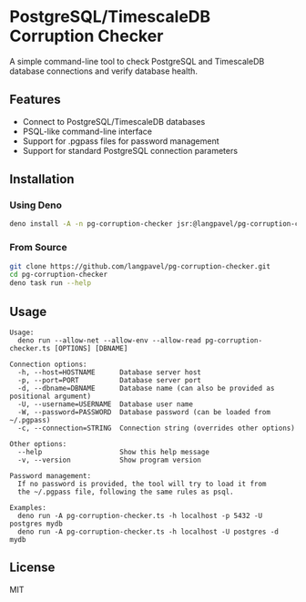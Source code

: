 # PostgreSQL/TimescaleDB Corruption Checker

A simple command-line tool to check PostgreSQL and TimescaleDB database
connections and verify database health.

## Features

- Connect to PostgreSQL/TimescaleDB databases
- PSQL-like command-line interface
- Support for .pgpass files for password management
- Support for standard PostgreSQL connection parameters

## Installation

### Using Deno

```bash
deno install -A -n pg-corruption-checker jsr:@langpavel/pg-corruption-checker
```

### From Source

```bash
git clone https://github.com/langpavel/pg-corruption-checker.git
cd pg-corruption-checker
deno task run --help
```

## Usage

```
Usage:
  deno run --allow-net --allow-env --allow-read pg-corruption-checker.ts [OPTIONS] [DBNAME]

Connection options:
  -h, --host=HOSTNAME      Database server host
  -p, --port=PORT          Database server port
  -d, --dbname=DBNAME      Database name (can also be provided as positional argument)
  -U, --username=USERNAME  Database user name
  -W, --password=PASSWORD  Database password (can be loaded from ~/.pgpass)
  -c, --connection=STRING  Connection string (overrides other options)

Other options:
  --help                   Show this help message
  -v, --version            Show program version

Password management:
  If no password is provided, the tool will try to load it from
  the ~/.pgpass file, following the same rules as psql.

Examples:
  deno run -A pg-corruption-checker.ts -h localhost -p 5432 -U postgres mydb
  deno run -A pg-corruption-checker.ts -h localhost -U postgres -d mydb
```

## License

MIT

